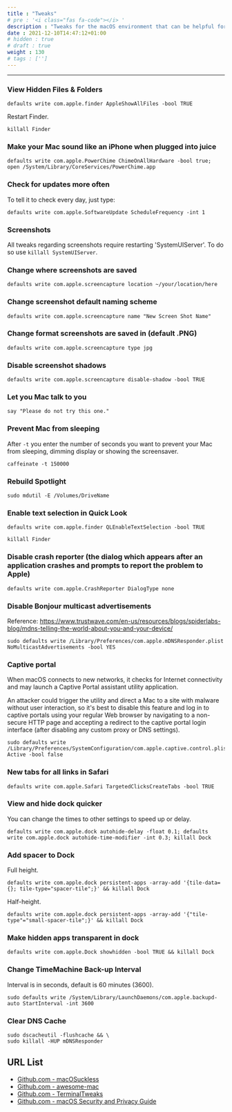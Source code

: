 ```yaml
---
title : "Tweaks"
# pre : '<i class="fas fa-code"></i> '
description : "Tweaks for the macOS environment that can be helpful for your daily use."
date : 2021-12-10T14:47:12+01:00
# hidden : true
# draft : true
weight : 130
# tags : ['']
---
```


---

### View Hidden Files & Folders

```plain
defaults write com.apple.finder AppleShowAllFiles -bool TRUE
```

Restart Finder.

```plain
killall Finder
```

### Make your Mac sound like an iPhone when plugged into juice

```plain
defaults write com.apple.PowerChime ChimeOnAllHardware -bool true; open /System/Library/CoreServices/PowerChime.app
```

### Check for updates more often

To tell it to check every day, just type:

```plain
defaults write com.apple.SoftwareUpdate ScheduleFrequency -int 1
```

### Screenshots

All tweaks regarding screenshots require restarting 'SystemUIServer'. To do so use `killall SystemUIServer`.

### Change where screenshots are saved

```plain
defaults write com.apple.screencapture location ~/your/location/here
```

### Change screenshot default naming scheme

```plain
defaults write com.apple.screencapture name "New Screen Shot Name"
```

### Change format screenshots are saved in (default .PNG)

```plain
defaults write com.apple.screencapture type jpg
```

### Disable screenshot shadows

```plain
defaults write com.apple.screencapture disable-shadow -bool TRUE
```

### Let you Mac talk to you

```plain
say "Please do not try this one."
```

### Prevent Mac from sleeping

After `-t` you enter the number of seconds you want to prevent your Mac from sleeping, dimming display or showing the screensaver.

```plain
caffeinate -t 150000
```

### Rebuild Spotlight

```plain
sudo mdutil -E /Volumes/DriveName
```

### Enable text selection in Quick Look

```plain
defaults write com.apple.finder QLEnableTextSelection -bool TRUE
```

```plain
killall Finder
```

### Disable crash reporter (the dialog which appears after an application crashes and prompts to report the problem to Apple)

```plain
defaults write com.apple.CrashReporter DialogType none
```

### Disable Bonjour multicast advertisements

Reference: <https://www.trustwave.com/en-us/resources/blogs/spiderlabs-blog/mdns-telling-the-world-about-you-and-your-device/>

```plain
sudo defaults write /Library/Preferences/com.apple.mDNSResponder.plist NoMulticastAdvertisements -bool YES
```

### Captive portal

When macOS connects to new networks, it checks for Internet connectivity and may launch a Captive Portal assistant utility application.

An attacker could trigger the utility and direct a Mac to a site with malware without user interaction, so it's best to disable this feature and log in to captive portals using your regular Web browser by navigating to a non-secure HTTP page and accepting a redirect to the captive portal login interface (after disabling any custom proxy or DNS settings).

```plain
sudo defaults write /Library/Preferences/SystemConfiguration/com.apple.captive.control.plist Active -bool false
```

### New tabs for all links in Safari

```plain
defaults write com.apple.Safari TargetedClicksCreateTabs -bool TRUE
```

### View and hide dock quicker

You can change the times to other settings to speed up or delay.

```plain
defaults write com.apple.dock autohide-delay -float 0.1; defaults write com.apple.dock autohide-time-modifier -int 0.3; killall Dock
```

### Add spacer to Dock

Full height.

```plain
defaults write com.apple.dock persistent-apps -array-add '{tile-data={}; tile-type="spacer-tile";}' && killall Dock
```

Half-height.

```plain
defaults write com.apple.dock persistent-apps -array-add '{"tile-type"="small-spacer-tile";}' && killall Dock
```

### Make hidden apps transparent in dock

```plain
defaults write com.apple.Dock showhidden -bool TRUE && killall Dock
```

### Change TimeMachine Back-up Interval

Interval is in seconds, default is 60 minutes (3600).

```plain
sudo defaults write /System/Library/LaunchDaemons/com.apple.backupd-auto StartInterval -int 3600
```

### Clear DNS Cache

```plain
sudo dscacheutil -flushcache && \
sudo killall -HUP mDNSResponder
```

## URL List

- [Github.com - macOSuckless](https://github.com/MartinHarding/macOSuckless)
- [Github.com - awesome-mac](https://github.com/jaywcjlove/awesome-mac)
- [Github.com - TerminalTweaks](https://github.com/MacTweaks/TerminalTweaks)
- [Github.com - macOS Security and Privacy Guide](https://github.com/drduh/macOS-Security-and-Privacy-Guide#)

